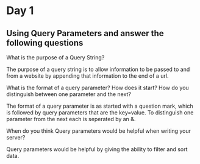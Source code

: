 # Day 1
## Using Query Parameters and answer the following questions
What is the purpose of a Query String?

The purpose of a query string is to allow information to be passed to and from a website by appending that information to the end of a url.

What is the format of a query parameter? How does it start? How do you distinguish between one parameter and the next?

The format of a query parameter is as started with a question mark, which is followed by query parameters that are the key=value. To distinguish one parameter from the next each is seperated by an &.

When do you think Query parameters would be helpful when writing your server?

Query parameters would be helpful by giving the ability to filter and sort data. 


